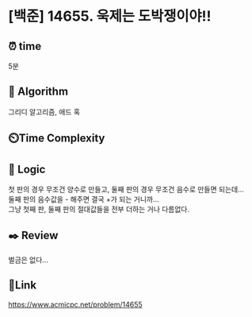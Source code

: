 # [백준] 14655. 욱제는 도박쟁이야!!


## ⏰ **time**
5분

## :pushpin: **Algorithm**
그리디 알고리즘, 애드 혹

## ⏲️**Time Complexity**


## :round_pushpin: **Logic**
첫 판의 경우 무조건 양수로 만들고, 둘째 판의 경우 무조건 음수로 만들면 되는데... <br/>
둘째 판의 음수값을 - 해주면 결국 +가 되는 거니까... <br/>
그냥 첫째 판, 둘째 판의 절대값들을 전부 더하는 거나 다름없다.

## :black_nib: **Review**
벌금은 없다... 

## 📡**Link**
https://www.acmicpc.net/problem/14655
